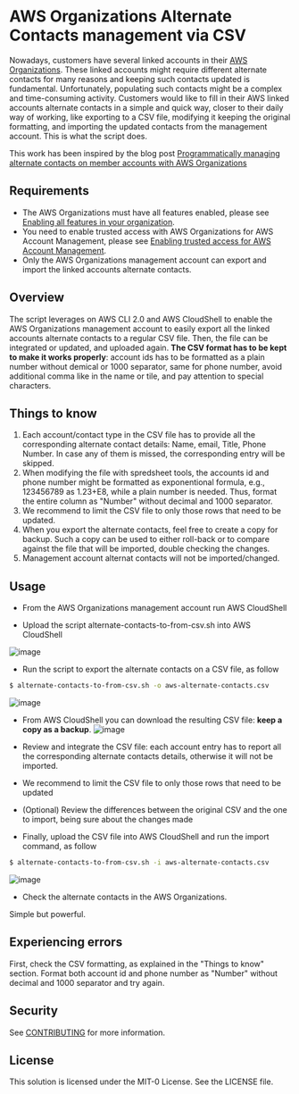 # AWS Organizations Alternate Contacts management via CSV

Nowadays, customers have several linked accounts in their [AWS Organizations](https://aws.amazon.com/organizations/). These linked accounts might require different alternate contacts for many reasons and keeping such contacts updated is fundamental. Unfortunately, populating such contacts might be a complex and time-consuming activity. Customers would like to fill in their AWS linked accounts alternate contacts in a simple and quick way, closer to their daily way of working, like exporting to a CSV file, modifying it keeping the original formatting, and importing the updated contacts from the management account.
This is what the script does.

This work has been inspired by the blog post [Programmatically managing alternate contacts on member accounts with AWS Organizations](https://aws.amazon.com/blogs/mt/programmatically-managing-alternate-contacts-on-member-accounts-with-aws-organizations/)

## Requirements

- The AWS Organizations must have all features enabled, please see [Enabling all features in your organization](https://docs.aws.amazon.com/organizations/latest/userguide/orgs_manage_org_support-all-features.html).
- You need to enable trusted access with AWS Organizations for AWS Account Management, please see [Enabling trusted access for AWS Account Management](https://docs.aws.amazon.com/accounts/latest/reference/using-orgs-trusted-access.html).
- Only the AWS Organizations management account can export and import the linked accounts alternate contacts.

## Overview

The script leverages on AWS CLI 2.0 and AWS CloudShell to enable the AWS Organizations management account to easily export all the linked accounts alternate contacts to a regular CSV file. Then, the file can be integrated or updated, and uploaded again. 
**The CSV format has to be kept to make it works properly**: account ids has to be formatted as a plain number without demical or 1000 separator, same for phone number, avoid additional comma like in the name or tile, and pay attention to special characters.

## Things to know

1. Each account/contact type in the CSV file has to provide all the corresponding alternate contact details: Name, email, Title, Phone Number. In case any of them is missed, the corresponding entry will be skipped.
2. When modifying the file with spredsheet tools, the accounts id and phone number might be formatted as exponentional formula, e.g., 123456789 as 1.23+E8, while a plain number is needed. Thus, format the entire column as "Number" without decimal and 1000 separator.
3. We recommend to limit the CSV file to only those rows that need to be updated. 
4. When you export the alternate contacts, feel free to create a copy for backup. Such a copy can be used to either roll-back or to compare against the file that will be imported, double checking the changes.
5. Management account alternat contacts will not be imported/changed.

## Usage

- From the AWS Organizations management account run AWS CloudShell

- Upload the script alternate-contacts-to-from-csv.sh into AWS CloudShell

![image](https://user-images.githubusercontent.com/4224797/203337896-14b70fc1-0c51-4165-8c89-e6ad889639df.png)

- Run the script to export the alternate contacts on a CSV file, as follow
```bash
$ alternate-contacts-to-from-csv.sh -o aws-alternate-contacts.csv
```
![image](https://user-images.githubusercontent.com/4224797/203345967-10096e9a-b28f-4038-9522-c2f8613bb52c.png)


- From AWS CloudShell you can download the resulting CSV file: **keep a copy as a backup**. 
![image](https://user-images.githubusercontent.com/4224797/203339756-8c08e3b6-8fe3-4cb5-949d-719799e90d3d.png)

- Review and integrate the CSV file: each account entry has to report all the corresponding alternate contacts details, otherwise it will not be imported. 
- We recommend to limit the CSV file to only those rows that need to be updated

- (Optional) Review the differences between the original CSV and the one to import, being sure about the changes made

- Finally, upload the CSV file into AWS CloudShell and run the import command, as follow
```bash
$ alternate-contacts-to-from-csv.sh -i aws-alternate-contacts.csv
```
![image](https://user-images.githubusercontent.com/4224797/203340677-170d7a6c-dd0e-49c8-8d88-b7bb3ca127b9.png)

- Check the alternate contacts in the AWS Organizations.

Simple but powerful.

## Experiencing errors

First, check the CSV formatting, as explained in the "Things to know" section. Format both account id and phone number as "Number" without decimal and 1000 separator and try again.

## Security

See [CONTRIBUTING](CONTRIBUTING.md#security-issue-notifications) for more information.

## License

This solution is licensed under the MIT-0 License. See the LICENSE file.
